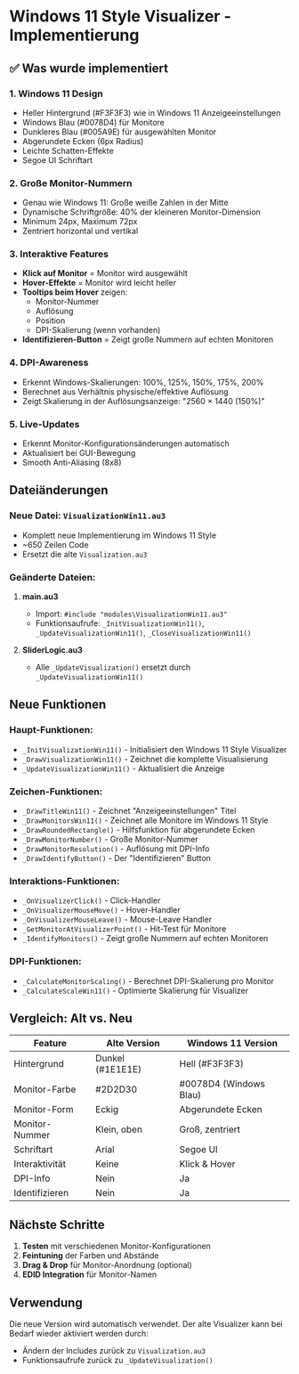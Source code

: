 # Windows 11 Style Visualizer - Implementierung

## ✅ Was wurde implementiert

### 1. **Windows 11 Design**
- Heller Hintergrund (#F3F3F3) wie in Windows 11 Anzeigeeinstellungen
- Windows Blau (#0078D4) für Monitore
- Dunkleres Blau (#005A9E) für ausgewählten Monitor
- Abgerundete Ecken (6px Radius)
- Leichte Schatten-Effekte
- Segoe UI Schriftart

### 2. **Große Monitor-Nummern**
- Genau wie Windows 11: Große weiße Zahlen in der Mitte
- Dynamische Schriftgröße: 40% der kleineren Monitor-Dimension
- Minimum 24px, Maximum 72px
- Zentriert horizontal und vertikal

### 3. **Interaktive Features**
- **Klick auf Monitor** = Monitor wird ausgewählt
- **Hover-Effekte** = Monitor wird leicht heller
- **Tooltips beim Hover** zeigen:
  - Monitor-Nummer
  - Auflösung
  - Position
  - DPI-Skalierung (wenn vorhanden)
- **Identifizieren-Button** = Zeigt große Nummern auf echten Monitoren

### 4. **DPI-Awareness**
- Erkennt Windows-Skalierungen: 100%, 125%, 150%, 175%, 200%
- Berechnet aus Verhältnis physische/effektive Auflösung
- Zeigt Skalierung in der Auflösungsanzeige: "2560 × 1440 (150%)"

### 5. **Live-Updates**
- Erkennt Monitor-Konfigurationsänderungen automatisch
- Aktualisiert bei GUI-Bewegung
- Smooth Anti-Aliasing (8x8)

## Dateiänderungen

### Neue Datei: `VisualizationWin11.au3`
- Komplett neue Implementierung im Windows 11 Style
- ~650 Zeilen Code
- Ersetzt die alte `Visualization.au3`

### Geänderte Dateien:
1. **main.au3**
   - Import: `#include "modules\VisualizationWin11.au3"`
   - Funktionsaufrufe: `_InitVisualizationWin11()`, `_UpdateVisualizationWin11()`, `_CloseVisualizationWin11()`

2. **SliderLogic.au3**
   - Alle `_UpdateVisualization()` ersetzt durch `_UpdateVisualizationWin11()`

## Neue Funktionen

### Haupt-Funktionen:
- `_InitVisualizationWin11()` - Initialisiert den Windows 11 Style Visualizer
- `_DrawVisualizationWin11()` - Zeichnet die komplette Visualisierung
- `_UpdateVisualizationWin11()` - Aktualisiert die Anzeige

### Zeichen-Funktionen:
- `_DrawTitleWin11()` - Zeichnet "Anzeigeeinstellungen" Titel
- `_DrawMonitorsWin11()` - Zeichnet alle Monitore im Windows 11 Style
- `_DrawRoundedRectangle()` - Hilfsfunktion für abgerundete Ecken
- `_DrawMonitorNumber()` - Große Monitor-Nummer
- `_DrawMonitorResolution()` - Auflösung mit DPI-Info
- `_DrawIdentifyButton()` - Der "Identifizieren" Button

### Interaktions-Funktionen:
- `_OnVisualizerClick()` - Click-Handler
- `_OnVisualizerMouseMove()` - Hover-Handler
- `_OnVisualizerMouseLeave()` - Mouse-Leave Handler
- `_GetMonitorAtVisualizerPoint()` - Hit-Test für Monitore
- `_IdentifyMonitors()` - Zeigt große Nummern auf echten Monitoren

### DPI-Funktionen:
- `_CalculateMonitorScaling()` - Berechnet DPI-Skalierung pro Monitor
- `_CalculateScaleWin11()` - Optimierte Skalierung für Visualizer

## Vergleich: Alt vs. Neu

| Feature | Alte Version | Windows 11 Version |
|---------|--------------|-------------------|
| Hintergrund | Dunkel (#1E1E1E) | Hell (#F3F3F3) |
| Monitor-Farbe | #2D2D30 | #0078D4 (Windows Blau) |
| Monitor-Form | Eckig | Abgerundete Ecken |
| Monitor-Nummer | Klein, oben | Groß, zentriert |
| Schriftart | Arial | Segoe UI |
| Interaktivität | Keine | Klick & Hover |
| DPI-Info | Nein | Ja |
| Identifizieren | Nein | Ja |

## Nächste Schritte

1. **Testen** mit verschiedenen Monitor-Konfigurationen
2. **Feintuning** der Farben und Abstände
3. **Drag & Drop** für Monitor-Anordnung (optional)
4. **EDID Integration** für Monitor-Namen

## Verwendung

Die neue Version wird automatisch verwendet. Der alte Visualizer kann bei Bedarf wieder aktiviert werden durch:
- Ändern der Includes zurück zu `Visualization.au3`
- Funktionsaufrufe zurück zu `_UpdateVisualization()`